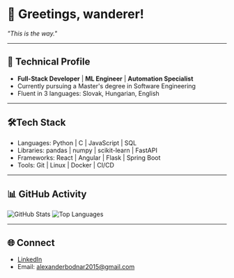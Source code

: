# 👋 Greetings, wanderer!

*"This is the way."*

---

## 🚀 Technical Profile

- **Full-Stack Developer** | **ML Engineer** | **Automation Specialist**
- Currently pursuing a Master's degree in Software Engineering
- Fluent in 3 languages: Slovak, Hungarian, English

---

## 🛠️Tech Stack

- Languages: Python | C | JavaScript | SQL
- Libraries: pandas | numpy | scikit-learn | FastAPI
- Frameworks: React | Angular | Flask | Spring Boot
- Tools: Git | Linux | Docker | CI/CD

---

## 📊 GitHub Activity

![GitHub Stats](https://github-readme-stats.vercel.app/api?username=alexanderbodnar&show_icons=true&hide_title=true&theme=radical)
![Top Languages](https://github-readme-stats.vercel.app/api/top-langs?username=alexanderbodnar&layout=compact&hide_title=true&theme=radical)

---

## 🌐 Connect

- [LinkedIn]((https://www.linkedin.com/in/alexander-bodnarr/))
- Email: alexanderbodnar2015@gmail.com
